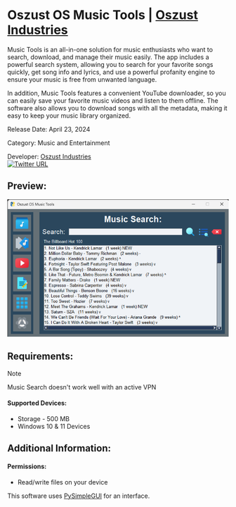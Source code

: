 # Oszust OS Music Tools | [Oszust Industries](https://github.com/Oszust-Industries)

Music Tools is an all-in-one solution for music enthusiasts who want to search, download, and manage their music easily. The app includes a powerful search system, allowing you to search for your favorite songs quickly, get song info and lyrics, and use a powerful profanity engine to ensure your music is free from unwanted language.

In addition, Music Tools features a convenient YouTube downloader, so you can easily save your favorite music videos and listen to them offline. The software also allows you to download songs with all the metadata, making it easy to keep your music library organized.

Release Date: April 23, 2024

Category: Music and Entertainment

Developer: [Oszust Industries](https://github.com/Oszust-Industries)
<br /> [![Twitter URL](https://img.shields.io/twitter/url/https/twitter.com/bukotsunikki.svg?style=social&label=Follow%20%40OszustOS)](https://twitter.com/OszustOS)

## Preview:

![Screenshot of a comment on a GitHub issue showing an image, added in the Markdown, of an Octocat smiling and raising a tentacle.](https://github.com/Oszust-Industries/Oszust-OS-Music-Tools/blob/main/Screenshots/Home.png)

## Requirements:

> [!NOTE]
> Music Search doesn't work well with an active VPN
#### Supported Devices:

* Storage - 500 MB
* Windows 10 & 11 Devices

## Additional Information:

#### Permissions: 
* Read/write files on your device

This software uses [PySimpleGUI](https://github.com/PySimpleGUI/PySimpleGUI) for an interface.
